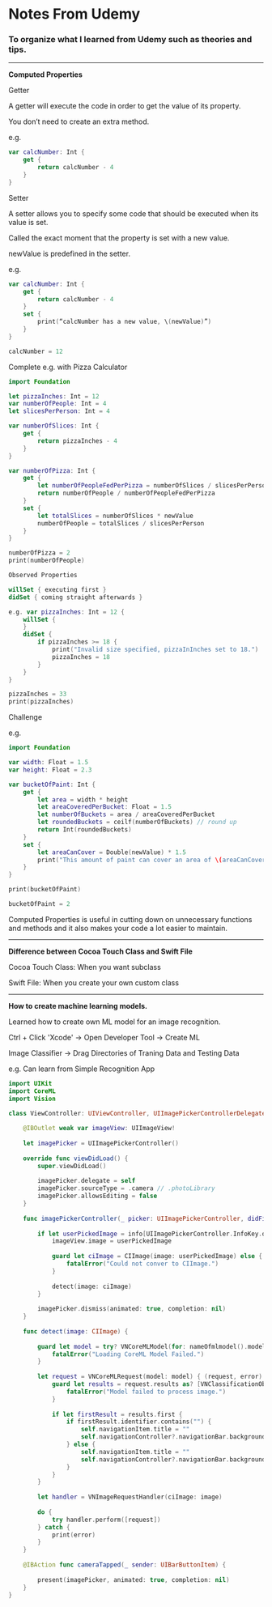 # Notes From Udemy
### To organize what I learned from Udemy such as theories and tips.

---

**Computed Properties**

Getter

A getter will execute the code in order to get the value of its property.

You don’t need to create an extra method.

e.g. 
```swift
var calcNumber: Int {
    get {
        return calcNumber - 4
    }
}
```

Setter 

A setter allows you to specify some code that should be executed when its value is set.

Called the exact moment that the property is set with a new value.

newValue is predefined in the setter.

e.g. 
```swift
var calcNumber: Int {
    get {
        return calcNumber - 4
    }
    set {
        print(“calcNumber has a new value, \(newValue)”)
    }
}    

calcNumber = 12
```

Complete e.g. with Pizza Calculator
```swift
import Foundation

let pizzaInches: Int = 12
var numberOfPeople: Int = 4
let slicesPerPerson: Int = 4

var numberOfSlices: Int {
    get {
        return pizzaInches - 4
    }
}

var numberOfPizza: Int {
    get {
        let numberOfPeopleFedPerPizza = numberOfSlices / slicesPerPerson
        return numberOfPeople / numberOfPeopleFedPerPizza
    }
    set {
        let totalSlices = numberOfSlices * newValue
        numberOfPeople = totalSlices / slicesPerPerson
    }
}

numberOfPizza = 2
print(numberOfPeople)

Observed Properties

willSet { executing first }
didSet { coming straight afterwards }

e.g. var pizzaInches: Int = 12 {
    willSet {
    }
    didSet {
        if pizzaInches >= 18 {
            print("Invalid size specified, pizzaInInches set to 18.")
            pizzaInches = 18
        }
    }
}

pizzaInches = 33
print(pizzaInches)
```

Challenge

e.g. 
```swift
import Foundation

var width: Float = 1.5
var height: Float = 2.3

var bucketOfPaint: Int {
    get {
        let area = width * height
        let areaCoveredPerBucket: Float = 1.5
        let numberOfBuckets = area / areaCoveredPerBucket
        let roundedBuckets = ceilf(numberOfBuckets) // round up
        return Int(roundedBuckets)
    }
    set {
        let areaCanCover = Double(newValue) * 1.5
        print("This amount of paint can cover an area of \(areaCanCover)")
    }
}

print(bucketOfPaint)

bucketOfPaint = 2
```

Computed Properties is useful in cutting down on unnecessary functions and methods and it also makes your code a lot easier to maintain.

---

**Difference between Cocoa Touch Class and Swift File**

Cocoa Touch Class: When you want subclass

Swift File: When you create your own custom class

---

**How to create machine learning models.**

Learned how to create own ML model for an image recognition.

Ctrl + Click 'Xcode' -> Open Developer Tool -> Create ML

Image Classifier -> Drag Directories of Traning Data and Testing Data

e.g. Can learn from Simple Recognition App

```swift
import UIKit
import CoreML
import Vision

class ViewController: UIViewController, UIImagePickerControllerDelegate, UINavigationControllerDelegate {
    
    @IBOutlet weak var imageView: UIImageView!
    
    let imagePicker = UIImagePickerController()
    
    override func viewDidLoad() {
        super.viewDidLoad()
        
        imagePicker.delegate = self
        imagePicker.sourceType = .camera // .photoLibrary
        imagePicker.allowsEditing = false
    }
    
    func imagePickerController(_ picker: UIImagePickerController, didFinishPickingMediaWithInfo info: [UIImagePickerController.InfoKey : Any]) {
        
        if let userPickedImage = info[UIImagePickerController.InfoKey.originalImage] as? UIImage {
            imageView.image = userPickedImage
            
            guard let ciImage = CIImage(image: userPickedImage) else {
                fatalError("Could not conver to CIImage.")
            }
            
            detect(image: ciImage)
        }
        
        imagePicker.dismiss(animated: true, completion: nil)
    }
    
    func detect(image: CIImage) {
        
        guard let model = try? VNCoreMLModel(for: nameOfmlmodel().model) else {
            fatalError("Loading CoreML Model Failed.")
        }
        
        let request = VNCoreMLRequest(model: model) { (request, error) in
            guard let results = request.results as? [VNClassificationObservation] else {
                fatalError("Model failed to process image.")
            }
            
            if let firstResult = results.first {
                if firstResult.identifier.contains("") {
                    self.navigationItem.title = ""
                    self.navigationController?.navigationBar.backgroundColor = .blue
                } else {
                    self.navigationItem.title = ""
                    self.navigationController?.navigationBar.backgroundColor = .red
                }
            }
        }
        
        let handler = VNImageRequestHandler(ciImage: image)
        
        do {
            try handler.perform([request])
        } catch {
            print(error)
        }
    }
    
    @IBAction func cameraTapped(_ sender: UIBarButtonItem) {
        
        present(imagePicker, animated: true, completion: nil)
    }
}
```
